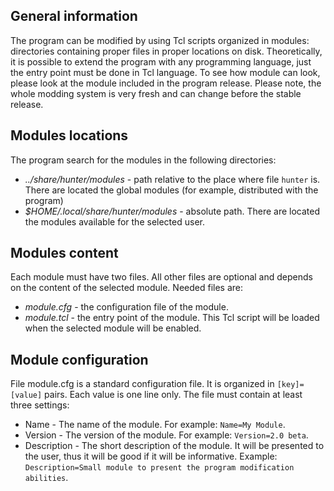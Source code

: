 ## General information
The program can be modified by using Tcl scripts organized in modules:
directories containing proper files in proper locations on disk. Theoretically,
it is possible to extend the program with any programming language, just the
entry point must be done in Tcl language. To see how module can look, please
look at the module included in the program release. Please note, the whole
modding system is very fresh and can change before the stable release.

## Modules locations
The program search for the modules in the following directories:
* *../share/hunter/modules* - path relative to the place where file `hunter` is.
  There are located the global modules (for example, distributed with the
  program)
* *$HOME/.local/share/hunter/modules* - absolute path. There are located the
  modules available for the selected user.

## Modules content
Each module must have two files. All other files are optional and depends on
the content of the selected module. Needed files are:
* *module.cfg* - the configuration file of the module.
* *module.tcl* - the entry point of the module. This Tcl script will be loaded
  when the selected module will be enabled.

## Module configuration
File module.cfg  is a standard configuration file. It is organized in
`[key]=[value]` pairs. Each value is one line only. The file must contain at
least three settings:
* Name - The name of the module. For example: `Name=My Module`.
* Version - The version of the module. For example: `Version=2.0 beta`.
* Description - The short description of the module. It will be presented to
  the user, thus it will be good if it will be informative. Example:
  `Description=Small module to present the program modification abilities`.
